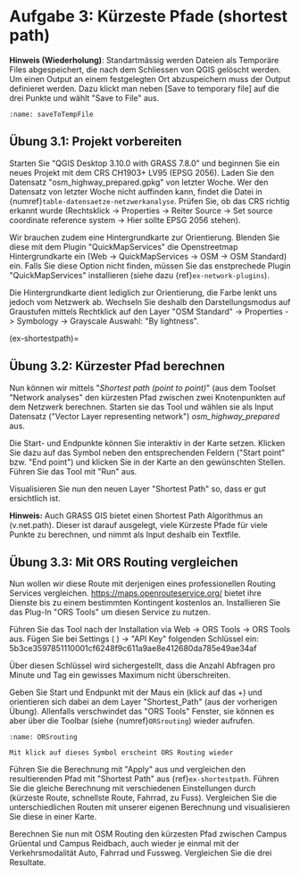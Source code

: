 # Aufgabe 3: Kürzeste Pfade (shortest path)

**Hinweis (Wiederholung)**: Standartmässig werden Dateien als Temporäre Files abgespeichert, die nach dem Schliessen von QGIS gelöscht werden. Um einen Output an einem festgelegten Ort abzuspeichern muss der Output definieret werden. Dazu klickt man neben [Save to temporary file] auf die drei Punkte und wählt "Save to File" aus.

```{figure} figures/saveToTemp.jpg
:name: saveToTempFile
```

## Übung 3.1: Projekt vorbereiten

Starten Sie "QGIS Desktop 3.10.0 with GRASS 7.8.0" und beginnen Sie ein neues Projekt mit dem CRS CH1903+ LV95 (EPSG 2056). Laden Sie den Datensatz "osm_highway_prepared.gpkg" von letzter Woche. Wer den Datensatz von letzter Woche nicht auffinden kann, findet die Datei in {numref}`table-datensaetze-netzwerkanalyse`. Prüfen Sie, ob das CRS richtig erkannt wurde (Rechtsklick -> Properties -> Reiter Source -> Set source coordinate reference system -> Hier sollte EPSG 2056 stehen).

Wir brauchen zudem eine Hintergrundkarte zur Orientierung. Blenden Sie diese mit dem Plugin "QuickMapServices" die Openstreetmap Hintergrundkarte ein (Web -> QuickMapServices -> OSM -> OSM Standard) ein. Falls Sie diese Option nicht finden, müssen Sie das enstprechede Plugin "QuickMapServices" installieren (siehe dazu {ref}`ex-network-plugins`).

Die Hintergrundkarte dient lediglich zur Orientierung, die Farbe lenkt uns jedoch vom Netzwerk ab. Wechseln Sie deshalb den Darstellungsmodus auf Graustufen mittels Rechtklick auf den Layer "OSM Standard" -> Properties -> Symbology -> Grayscale Auswahl: "By lightness".

(ex-shortestpath)=
## Übung 3.2: Kürzester Pfad berechnen

Nun können wir mittels "*Shortest path (point to point)*" (aus dem Toolset "Network analyses" den kürzesten Pfad zwischen zwei Knotenpunkten auf dem Netzwerk berechnen. Starten sie das Tool und wählen sie als Input Datensatz ("Vector Layer representing network") _osm_highway_prepared_ aus.

Die Start- und Endpunkte können Sie interaktiv in der Karte setzen. Klicken Sie dazu auf das Symbol neben den entsprechenden Feldern ("Start point" bzw. "End point") und klicken Sie in der Karte an den gewünschten Stellen. Führen Sie das Tool mit "Run" aus.

Visualisieren Sie nun den neuen Layer "Shortest Path" so, dass er gut ersichtlich ist.

**Hinweis:** Auch GRASS GIS bietet einen Shortest Path Algorithmus an (v.net.path). Dieser ist darauf ausgelegt, viele Kürzeste Pfade für viele Punkte zu berechnen, und nimmt als Input deshalb ein Textfile.

## Übung 3.3: Mit ORS Routing vergleichen

Nun wollen wir diese Route mit derjenigen eines professionellen Routing Services vergleichen. https://maps.openrouteservice.org/ bietet ihre Dienste bis zu einem bestimmten Kontingent kostenlos an. Installieren Sie das Plug-In "ORS Tools" um diesen Service zu nutzen.

Führen Sie das Tool nach der Installation via Web -> ORS Tools -> ORS Tools aus. Fügen Sie bei Settings ( ) ->  "API Key" folgenden Schlüssel ein: 5b3ce3597851110001cf6248f9c611a9ae8e412680da785e49ae34af

Über diesen Schlüssel wird sichergestellt, dass die Anzahl Abfragen pro Minute und Tag ein gewisses Maximum nicht überschreiten.

Geben Sie Start und Endpunkt mit der Maus ein (klick auf das +) und orientieren sich dabei an dem Layer "Shortest_Path" (aus der vorherigen Übung). Allenfalls verschwindet das "ORS Tools" Fenster, sie können es aber über die Toolbar (siehe {numref}`ORSrouting`) wieder aufrufen.

```{figure} figures/osm.jpg
:name: ORSrouting

Mit klick auf dieses Symbol erscheint ORS Routing wieder
```

Führen Sie die Berechnung mit "Apply" aus und vergleichen den resultierenden Pfad mit "Shortest Path" aus {ref}`ex-shortestpath`. Führen Sie die gleiche Berechnung mit verschiedenen Einstellungen durch (kürzeste Route, schnellste Route, Fahrrad, zu Fuss). Vergleichen Sie die unterschiedlichen Routen mit unserer eigenen Berechnung und visualisieren Sie diese in einer Karte.

Berechnen Sie nun mit OSM Routing den kürzesten Pfad zwischen Campus Grüental und Campus Reidbach, auch wieder je einmal mit der Verkehrsmodalität Auto, Fahrrad und Fussweg. Vergleichen Sie die drei Resultate.